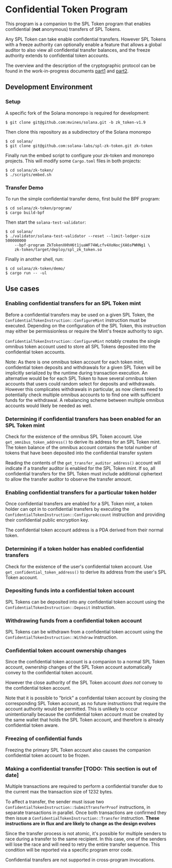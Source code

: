 
# Confidential Token Program
This program is a companion to the SPL Token program that enables confidential
(**not** anonymous) transfers of SPL Tokens.

Any SPL Token can take enable confidential transfers. However SPL Tokens with a
freeze authority can optionally enable a feature that allows a global auditor to
also view all confidential transfer balances, and the freeze authority extends
to confidential token accounts.

The overview and the description of the cryptographic protocol can be found in
the work-in-progress documents [part1](/paper/part1.pdf) and
[part2](paper/part2.pdf).

## Development Environment

### Setup
A specific fork of the Solana monorepo is required for development:
```
$ git clone git@github.com:mvines/solana.git -b zk_token-v1.9
```

Then clone this repository as a subdirectory of the Solana monorepo
```
$ cd solana/
$ git clone git@github.com:solana-labs/spl-zk-token.git zk-token
```

Finally run the embed script to configure your zk-token and monorepo projects.
This will modify some `Cargo.toml` files in both projects:

```
$ cd solana/zk-token/
$ ./scripts/embed.sh
```

### Transfer Demo

To run the simple confidential transfer demo, first build the BPF program:
```
$ cd solana/zk-token/program/
$ cargo build-bpf
```

Then start the `solana-test-validator`:
```
$ cd solana/
$ ./validator/solana-test-validator --reset --limit-ledger-size 500000000 
    --bpf-program ZkTokenXHhH6t1juaWF74WLcfv4XoNocjXA6sPWHNg1 \
    zk-token/target/deploy/spl_zk_token.so
```

Finally in another shell, run:
```
$ cd solana/zk-token/demo/
$ cargo run -- -ul
```

## Use cases

### Enabling confidential transfers for an SPL Token mint
Before a confidential transfers may be used on a given SPL Token, the
`ConfidentialTokenInstruction::ConfigureMint` instruction must be executed.
Depending on the configuration of the SPL Token, this instruction may either be
permissionless or require the Mint's freeze authority to sign.

`ConfidentialTokenInstruction::ConfigureMint` notably creates the single omnibus
token account used to store all SPL Tokens deposited into the confidential token
accounts.

Note: As there is one omnibus token account for each token mint, confidential
token deposits and withdrawals for a given SPL Token will be implicitly
serialized by the runtime during transaction execution. An alternative would be
for each SPL Token to have several omnibus token accounts that users could
random select for deposits and withdrawals.  However this complicates
withdrawals in particular, as now clients need to potentially check multiple
omnibus accounts to to find one with sufficient funds for the withdrawal. A
rebalancing scheme between multiple omnibus accounts would likely be needed as
well.

### Determining if confidential transfers has been enabled for an SPL Token mint
Check for the existence of the omnibus SPL Token account. Use
`get_omnibus_token_address()` to derive its address for an SPL Token mint.  The
token balance of the omnibus account contains the total number of tokens that
have been deposited into the confidential transfer system

Reading the contents of the `get_transfer_auditor_address()` account will
indicate if a transfer auditor is enabled for the SPL Token mint. If so, all
confidential transfers for the SPL Token must include additional ciphertext to
allow the transfer auditor to observe the transfer amount.

### Enabling confidential transfers for a particular token holder
Once confidential transfers are enabled for a SPL Token mint, a token holder can
opt in to confidential transfers by executing the
`ConfidentialTokenInstruction::ConfigureAccount` instruction and providing their
confidential public encryption key.

The confidential token account address is a PDA derived from their normal token.

### Determining if a token holder has enabled confidential transfers
Check for the existence of the user's confidential token account.  Use
`get_confidential_token_address()` to derive its address from the user's SPL
Token account.

### Depositing funds into a confidential token account
SPL Tokens can be deposited into any confidential token account using the
`ConfidentialTokenInstruction::Deposit` instruction.

### Withdrawing funds from a confidential token account
SPL Tokens can be withdrawn from a confidential token account using the
`ConfidentialTokenInstruction::Withdraw` instruction.

### Confidential token account ownership changes
Since the confidential token account is a companion to a normal SPL Token
account, ownership changes of the SPL Token account automatically convey to the
confidential token account.

However the close authority of the SPL Token account *does not* convey to the
confidential token account.

Note that it is possible to "brick" a confidential token account by closing the
corresponding SPL Token account, as no future instructions that require the
account authority would be permitted.  This is unlikely to occur unintentionally
because the confidential token account must be created by the same wallet that
holds the SPL Token account, and therefore is already confidential token aware.

### Freezing of confidential funds
Freezing the primary SPL Token account also causes the companion confidential token account to be frozen.

### Making a confidential transfer [TODO: This section is out of date]
Multiple transactions are required to perform a confidential transfer due to the
current max the transaction size of 1232 bytes.

To affect a transfer, the sender must issue two
`ConfidentialTokenInstruction::SubmitTransferProof` instructions, in separate
transactions in parallel.  Once both transactions are confirmed they then issue
a `ConfidentialTokenInstruction::Transfer` instruction.
**These instructions are in flux and are likely to change as the design evolves**

Since the transfer process is not atomic, it's possible for multiple senders to
race during a transfer to the same recipient. In this case, one of the senders
will lose the race and will need to retry the entire transfer sequence. This
condition will be reported via a specific program error code.

Confidential transfers are not supported in cross-program invocations.
